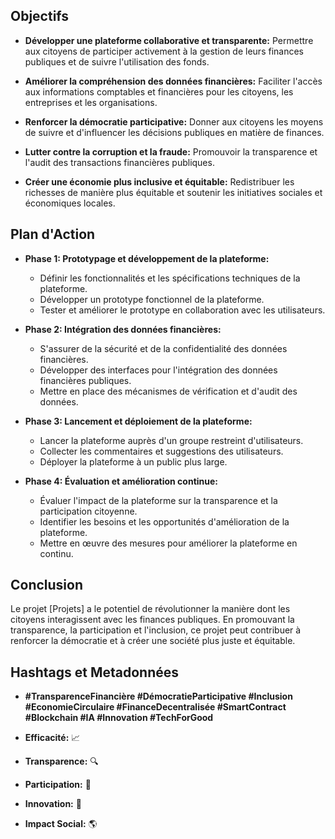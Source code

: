 

##  Objectifs

* **Développer une plateforme collaborative et transparente:** Permettre aux citoyens de participer activement à la gestion de leurs finances publiques et de suivre l'utilisation des fonds.

* **Améliorer la compréhension des données financières:** Faciliter l'accès aux informations comptables et financières pour les citoyens, les entreprises et les organisations.

* **Renforcer la démocratie participative:** Donner aux citoyens les moyens de suivre et d'influencer les décisions publiques en matière de finances.

* **Lutter contre la corruption et la fraude:** Promouvoir la transparence et l'audit des transactions financières publiques.

* **Créer une économie plus inclusive et équitable:** Redistribuer les richesses de manière plus équitable et soutenir les initiatives sociales et économiques locales.

##  Plan d'Action

* **Phase 1: Prototypage et développement de la plateforme:**
    * Définir les fonctionnalités et les spécifications techniques de la plateforme.
    * Développer un prototype fonctionnel de la plateforme.
    * Tester et améliorer le prototype en collaboration avec les utilisateurs.

* **Phase 2: Intégration des données financières:**
    * S'assurer de la sécurité et de la confidentialité des données financières.
    * Développer des interfaces pour l'intégration des données financières publiques.
    * Mettre en place des mécanismes de vérification et d'audit des données.

* **Phase 3: Lancement et déploiement de la plateforme:**
    * Lancer la plateforme auprès d'un groupe restreint d'utilisateurs.
    * Collecter les commentaires et suggestions des utilisateurs.
    * Déployer la plateforme à un public plus large.

* **Phase 4: Évaluation et amélioration continue:**
    * Évaluer l'impact de la plateforme sur la transparence et la participation citoyenne.
    * Identifier les besoins et les opportunités d'amélioration de la plateforme.
    * Mettre en œuvre des mesures pour améliorer la plateforme en continu.

##  Conclusion

Le projet [Projets] a le potentiel de révolutionner la manière dont les citoyens interagissent avec les finances publiques. En promouvant la transparence, la participation et l'inclusion, ce projet peut contribuer à renforcer la démocratie et à créer une société plus juste et équitable.

## Hashtags et Metadonnées

* **#TransparenceFinancière #DémocratieParticipative #Inclusion #EconomieCirculaire #FinanceDecentralisée #SmartContract #Blockchain #IA #Innovation #TechForGood**

* **Efficacité:** 📈
* **Transparence:** 🔍
* **Participation:** 🤝
* **Innovation:** 🚀
* **Impact Social:** 🌎



